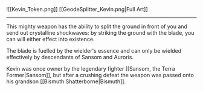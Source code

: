 ![[Kevin_Token.png]]
[[GeodeSplitter_Kevin.png|Full Art]]

---
This mighty weapon has the ability to split the ground in front of you and send out crystalline shockwaves: by striking the ground with the blade, you can will either effect into existence.

The blade is fuelled by the wielder's essence and can only be wielded effectively by descendants of Sansom and Auroris. 

Kevin was once owner by the legendary fighter [[Sansom, the Terra Former|Sansom]], but after a crushing defeat the weapon was passed onto his grandson [[Bismuth Shatterborne|Bismuth]].
